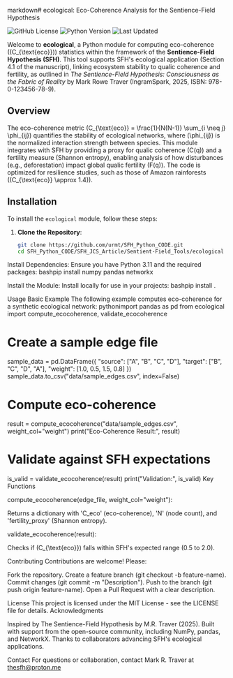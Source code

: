 markdown# ecological: Eco-Coherence Analysis for the Sentience-Field Hypothesis

![GitHub License](https://img.shields.io/badge/license-MIT-blue.svg)
![Python Version](https://img.shields.io/badge/python-3.11-green.svg)
![Last Updated](https://img.shields.io/badge/last_updated-Sep_17_2025-orange.svg)

Welcome to **ecological**, a Python module for computing eco-coherence (\(C_{\text{eco}}\)) statistics within the framework of the **Sentience-Field Hypothesis (SFH)**. This tool supports SFH's ecological application (Section 4.1 of the manuscript), linking ecosystem stability to qualic coherence and fertility, as outlined in *The Sentience-Field Hypothesis: Consciousness as the Fabric of Reality* by Mark Rowe Traver (IngramSpark, 2025, ISBN: 978-0-123456-78-9).

## Overview

The eco-coherence metric \(C_{\text{eco}} = \frac{1}{N(N-1)} \sum_{i \neq j} \phi_{ij}\) quantifies the stability of ecological networks, where \(\phi_{ij}\) is the normalized interaction strength between species. This module integrates with SFH by providing a proxy for qualic coherence \(C(q)\) and a fertility measure (Shannon entropy), enabling analysis of how disturbances (e.g., deforestation) impact global qualic fertility \(F(q)\). The code is optimized for resilience studies, such as those of Amazon rainforests (\(C_{\text{eco}} \approx 1.4\)).

## Installation

To install the `ecological` module, follow these steps:

1. **Clone the Repository**:
   ```bash
   git clone https://github.com/urmt/SFH_Python_CODE.git
   cd SFH_Python_CODE/SFH_JCS_Article/Sentient-Field_Tools/ecological

Install Dependencies:
Ensure you have Python 3.11 and the required packages:
bashpip install numpy pandas networkx

Install the Module:
Install locally for use in your projects:
bashpip install .


Usage
Basic Example
The following example computes eco-coherence for a synthetic ecological network:
pythonimport pandas as pd
from ecological import compute_ecocoherence, validate_ecocoherence

# Create a sample edge file
sample_data = pd.DataFrame({
    "source": ["A", "B", "C", "D"],
    "target": ["B", "C", "D", "A"],
    "weight": [1.0, 0.5, 1.5, 0.8]
})
sample_data.to_csv("data/sample_edges.csv", index=False)

# Compute eco-coherence
result = compute_ecocoherence("data/sample_edges.csv", weight_col="weight")
print("Eco-Coherence Result:", result)

# Validate against SFH expectations
is_valid = validate_ecocoherence(result)
print("Validation:", is_valid)
Key Functions

compute_ecocoherence(edge_file, weight_col="weight"):

Returns a dictionary with 'C_eco' (eco-coherence), 'N' (node count), and 'fertility_proxy' (Shannon entropy).


validate_ecocoherence(result):

Checks if (C_{\text{eco}}) falls within SFH's expected range (0.5 to 2.0).



Contributing
Contributions are welcome! Please:

Fork the repository.
Create a feature branch (git checkout -b feature-name).
Commit changes (git commit -m "Description").
Push to the branch (git push origin feature-name).
Open a Pull Request with a clear description.

License
This project is licensed under the MIT License - see the LICENSE file for details.
Acknowledgments

Inspired by The Sentience-Field Hypothesis by M.R. Traver (2025).
Built with support from the open-source community, including NumPy, pandas, and NetworkX.
Thanks to collaborators advancing SFH's ecological applications.

Contact
For questions or collaboration, contact Mark R. Traver at thesfh@proton.me

